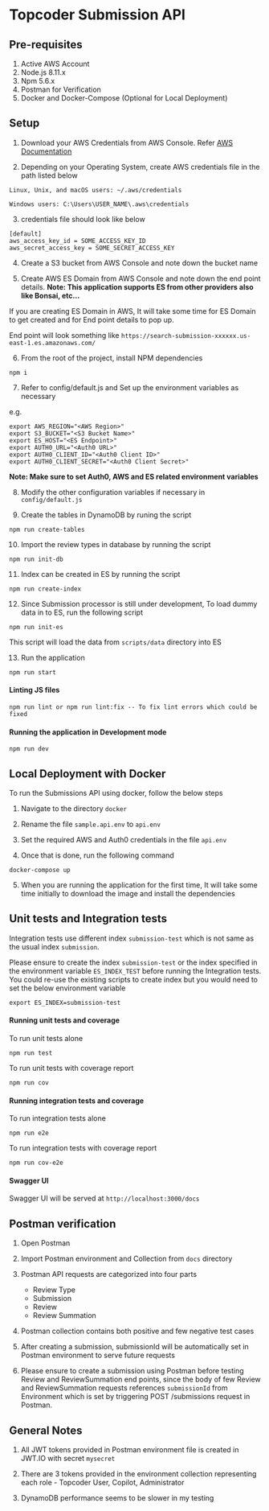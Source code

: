 # Topcoder Submission API


## Pre-requisites

1. Active AWS Account
2. Node.js 8.11.x
3. Npm 5.6.x
4. Postman for Verification 
5. Docker and Docker-Compose (Optional for Local Deployment)

## Setup

1. Download your AWS Credentials from AWS Console. Refer [AWS Documentation](https://docs.aws.amazon.com/sdk-for-javascript/v2/developer-guide/getting-your-credentials.html)

2. Depending on your Operating System, create AWS credentials file in the path listed below

```
Linux, Unix, and macOS users: ~/.aws/credentials

Windows users: C:\Users\USER_NAME\.aws\credentials
```

3. credentials file should look like below

```
[default]
aws_access_key_id = SOME_ACCESS_KEY_ID
aws_secret_access_key = SOME_SECRET_ACCESS_KEY
```


4. Create a S3 bucket from AWS Console and note down the bucket name

5. Create AWS ES Domain from AWS Console and note down the end point details. **Note: This application supports ES from other providers also like Bonsai, etc...**

If you are creating ES Domain in AWS, It will take some time for ES Domain to get created and for End point details to pop up.

End point will look something like `https://search-submission-xxxxxx.us-east-1.es.amazonaws.com/`

6. From the root of the project, install NPM dependencies

```
npm i
```

7. Refer to config/default.js and Set up the environment variables as necessary

e.g.

```
export AWS_REGION="<AWS Region>"
export S3_BUCKET="<S3 Bucket Name>"
export ES_HOST="<ES Endpoint>"
export AUTH0_URL="<Auth0 URL>"
export AUTH0_CLIENT_ID="<Auth0 Client ID>"
export AUTH0_CLIENT_SECRET="<Auth0 Client Secret>"
```

**Note: Make sure to set Auth0, AWS and ES related environment variables**

8. Modify the other configuration variables if necessary in `config/default.js`

9. Create the tables in DynamoDB by runing the script

```
npm run create-tables
```

10. Import the review types in database by running the script

```
npm run init-db
```

11. Index can be created in ES by running the script

```
npm run create-index
```

12. Since Submission processor is still under development, To load dummy data in to ES, run the following script

```
npm run init-es
```

This script will load the data from `scripts/data` directory into ES

13. Run the application

```
npm run start
```

#### Linting JS files

```
npm run lint or npm run lint:fix -- To fix lint errors which could be fixed
```

#### Running the application in Development mode

```
npm run dev
```


## Local Deployment with Docker

To run the Submissions API using docker, follow the below steps

1. Navigate to the directory `docker`

2. Rename the file `sample.api.env` to `api.env`

3. Set the required AWS and Auth0 credentials in the file `api.env`

4. Once that is done, run the following command

```
docker-compose up
```

5. When you are running the application for the first time, It will take some time initially to download the image and install the dependencies

## Unit tests and Integration tests

Integration tests use different index `submission-test` which is not same as the usual index `submission`.

Please ensure to create the index `submission-test` or the index specified in the environment variable `ES_INDEX_TEST` before running the Integration tests. You could re-use the existing scripts to create index but you would need to set the below environment variable

```
export ES_INDEX=submission-test
```


#### Running unit tests and coverage

To run unit tests alone

```
npm run test
```

To run unit tests with coverage report

```
npm run cov
```

#### Running integration tests and coverage

To run integration tests alone

```
npm run e2e
```

To run integration tests with coverage report

```
npm run cov-e2e
```

#### Swagger UI

Swagger UI will be served at `http://localhost:3000/docs`

## Postman verification

1. Open Postman

2. Import Postman environment and Collection from `docs` directory

3. Postman API requests are categorized into four parts 
   - Review Type
   - Submission
   - Review
   - Review Summation

4. Postman collection contains both positive and few negative test cases

5. After creating a submission, submissionId will be automatically set in Postman environment to serve future requests

6. Please ensure to create a submission using Postman before testing Review and ReviewSummation end points, since the body of few Review and ReviewSummation requests references `submissionId` from Environment which is set by triggering POST /submissions request in Postman.


## General Notes

1. All JWT tokens provided in Postman environment file is created in JWT.IO with secret `mysecret`

2. There are 3 tokens provided in the environment collection representing each role - Topcoder User, Copilot, Administrator

3. DynamoDB performance seems to be slower in my testing
